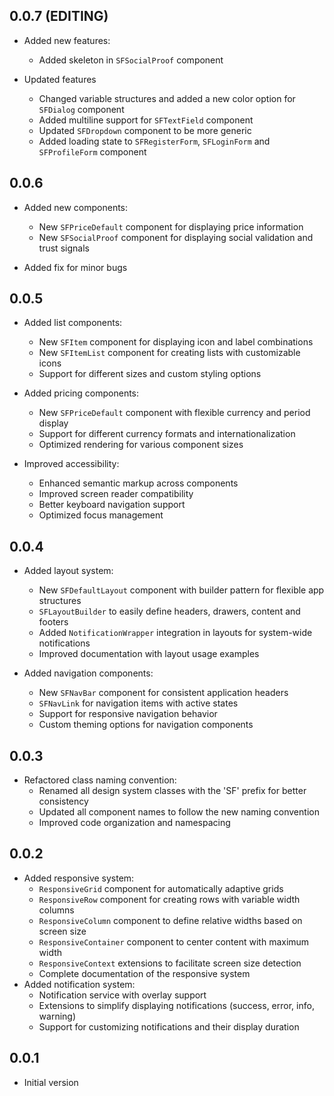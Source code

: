 ## 0.0.7 (EDITING)

* Added new features:
  * Added skeleton in `SFSocialProof` component

* Updated features
  * Changed variable structures and added a new color option for `SFDialog` component
  * Added multiline support for `SFTextField` component
  * Updated `SFDropdown` component to be more generic
  * Added loading state to `SFRegisterForm`, `SFLoginForm` and `SFProfileForm` component

## 0.0.6

* Added new components:
  * New `SFPriceDefault` component for displaying price information
  * New `SFSocialProof` component for displaying social validation and trust signals

* Added fix for minor bugs

## 0.0.5

* Added list components:
  * New `SFItem` component for displaying icon and label combinations
  * New `SFItemList` component for creating lists with customizable icons
  * Support for different sizes and custom styling options

* Added pricing components:
  * New `SFPriceDefault` component with flexible currency and period display
  * Support for different currency formats and internationalization
  * Optimized rendering for various component sizes

* Improved accessibility:
  * Enhanced semantic markup across components
  * Improved screen reader compatibility
  * Better keyboard navigation support
  * Optimized focus management

## 0.0.4

* Added layout system:
  * New `SFDefaultLayout` component with builder pattern for flexible app structures
  * `SFLayoutBuilder` to easily define headers, drawers, content and footers
  * Added `NotificationWrapper` integration in layouts for system-wide notifications
  * Improved documentation with layout usage examples

* Added navigation components:
  * New `SFNavBar` component for consistent application headers
  * `SFNavLink` for navigation items with active states
  * Support for responsive navigation behavior
  * Custom theming options for navigation components

## 0.0.3

* Refactored class naming convention:
  * Renamed all design system classes with the 'SF' prefix for better consistency
  * Updated all component names to follow the new naming convention
  * Improved code organization and namespacing

## 0.0.2

* Added responsive system:
  * `ResponsiveGrid` component for automatically adaptive grids
  * `ResponsiveRow` component for creating rows with variable width columns
  * `ResponsiveColumn` component to define relative widths based on screen size
  * `ResponsiveContainer` component to center content with maximum width
  * `ResponsiveContext` extensions to facilitate screen size detection
  * Complete documentation of the responsive system
* Added notification system:
  * Notification service with overlay support
  * Extensions to simplify displaying notifications (success, error, info, warning)
  * Support for customizing notifications and their display duration

## 0.0.1

* Initial version